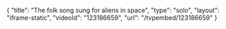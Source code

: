 {
    "title": "The folk song sung for aliens in space",
    "type": "solo",
    "layout": "iframe-static",
    "videoId": "123186659",
    "url": "\/tvpembed\/123186659"
}